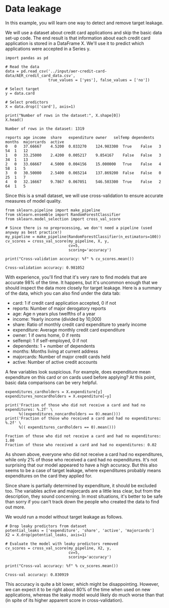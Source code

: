# Data leakage
In this example, you will learn one way to detect and remove target leakage.

We will use a dataset about credit card applications and skip the basic data set-up code. The end result is that information about each credit card application is stored in a DataFrame X.
We'll use it to predict which applications were accepted in a Series y.

    import pandas as pd

    # Read the data
    data = pd.read_csv('../input/aer-credit-card-data/AER_credit_card_data.csv', 
                       true_values = ['yes'], false_values = ['no'])

    # Select target
    y = data.card

    # Select predictors
    X = data.drop(['card'], axis=1)

    print("Number of rows in the dataset:", X.shape[0])
    X.head()

    Number of rows in the dataset: 1319

    reports	age	income	share	expenditure	owner	selfemp	dependents	months	majorcards	active
    0	0	37.66667	4.5200	0.033270	124.983300	True	False	3	54	1	12
    1	0	33.25000	2.4200	0.005217	9.854167	False	False	3	34	1	13
    2	0	33.66667	4.5000	0.004156	15.000000	True	False	4	58	1	5
    3	0	30.50000	2.5400	0.065214	137.869200	False	False	0	25	1	7
    4	0	32.16667	9.7867	0.067051	546.503300	True	False	2	64	1	5


Since this is a small dataset, we will use cross-validation to ensure accurate measures of model quality.

    from sklearn.pipeline import make_pipeline
    from sklearn.ensemble import RandomForestClassifier
    from sklearn.model_selection import cross_val_score

    # Since there is no preprocessing, we don't need a pipeline (used anyway as best practice!)
    my_pipeline = make_pipeline(RandomForestClassifier(n_estimators=100))
    cv_scores = cross_val_score(my_pipeline, X, y, 
                                cv=5,
                                scoring='accuracy')

    print("Cross-validation accuracy: %f" % cv_scores.mean())

    Cross-validation accuracy: 0.981052


With experience, you'll find that it's very rare to find models that are accurate 98% of the time. It happens, but it's uncommon enough that we should inspect the data more closely for
target leakage. Here is a summary of the data, which you can also find under the data tab:
- card: 1 if credit card application accepted, 0 if not
- reports: Number of major derogatory reports
- age: Age n years plus twelfths of a year
- income: Yearly income (divided by 10,000)
- share: Ratio of monthly credit card expenditure to yearly income
- expenditure: Average monthly credit card expenditure
- owner: 1 if owns home, 0 if rents
- selfempl: 1 if self-employed, 0 if not
- dependents: 1 + number of dependents
- months: Months living at current address
- majorcards: Number of major credit cards held
- active: Number of active credit accounts

A few variables look suspicious. For example, does expenditure mean expenditure on this card or on cards used before applying?
At this point, basic data comparisons can be very helpful.

    expenditures_cardholders = X.expenditure[y]
    expenditures_noncardholders = X.expenditure[~y]

    print('Fraction of those who did not receive a card and had no expenditures: %.2f' \
          %((expenditures_noncardholders == 0).mean()))
    print('Fraction of those who received a card and had no expenditures: %.2f' \
          %(( expenditures_cardholders == 0).mean()))

    Fraction of those who did not receive a card and had no expenditures: 1.00
    Fraction of those who received a card and had no expenditures: 0.02


As shown above, everyone who did not receive a card had no expenditures, while only 2% of those who received a card had no expenditures. It's not surprising that our model appeared to
have a high accuracy. But this also seems to be a case of target leakage, where expenditures probably means expenditures on the card they applied for.

Since share is partially determined by expenditure, it should be excluded too. The variables active and majorcards are a little less clear, but from the description, they sound
concerning. In most situations, it's better to be safe than sorry if you can't track down the people who created the data to find out more.

We would run a model without target leakage as follows.

    # Drop leaky predictors from dataset
    potential_leaks = ['expenditure', 'share', 'active', 'majorcards']
    X2 = X.drop(potential_leaks, axis=1)

    # Evaluate the model with leaky predictors removed
    cv_scores = cross_val_score(my_pipeline, X2, y, 
                                cv=5,
                                scoring='accuracy')

    print("Cross-val accuracy: %f" % cv_scores.mean())

    Cross-val accuracy: 0.830919


This accuracy is quite a bit lower, which might be disappointing. However, we can expect it to be right about 80% of the time when used on new applications, whereas the leaky model
would likely do much worse than that (in spite of its higher apparent score in cross-validation).
